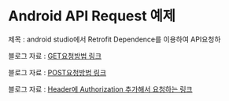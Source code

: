 <h1>Android API Request 예제</h1>
<p>제목 : android studio에서 Retrofit Dependence를 이용하여 API요청하</p>
<p>블로그 자료 : <a href="https://engineeringshw.blogspot.com/2023/11/android-studio-retrofit-get.html">GET요청방법 링크</a></p>
<p>블로그 자료 : <a href="https://engineeringshw.blogspot.com/2023/11/android-studio-retrofit-post.html">POST요청방법 링크</a></p>
<p>블로그 자료 : <a href="https://engineeringshw.blogspot.com/2023/11/android-studio-retrofit-header.html">Header에 Authorization 추가해서 요청하는 링크</a></p>